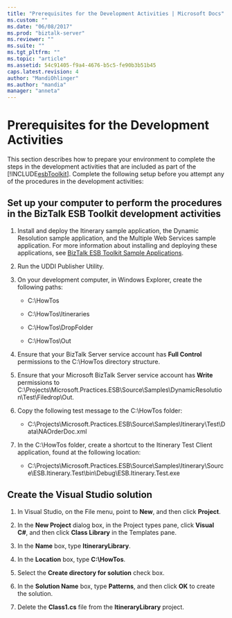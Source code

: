 ```yaml
---
title: "Prerequisites for the Development Activities | Microsoft Docs"
ms.custom: ""
ms.date: "06/08/2017"
ms.prod: "biztalk-server"
ms.reviewer: ""
ms.suite: ""
ms.tgt_pltfrm: ""
ms.topic: "article"
ms.assetid: 54c91405-f9a4-4676-b5c5-fe90b3b51b45
caps.latest.revision: 4
author: "MandiOhlinger"
ms.author: "mandia"
manager: "anneta"
---
```

# Prerequisites for the Development Activities
This section describes how to prepare your environment to complete the steps in the development activities that are included as part of the [!INCLUDE[esbToolkit](../includes/esbtoolkit-md.md)]. Complete the following setup before you attempt any of the procedures in the development activities:  
  
## Set up your computer to perform the procedures in the BizTalk ESB Toolkit development activities  
  
1.  Install and deploy the Itinerary sample application, the Dynamic Resolution sample application, and the Multiple Web Services sample application. For more information about installing and deploying these applications, see [BizTalk ESB Toolkit Sample Applications](../esb-toolkit/biztalk-esb-toolkit-sample-applications.md).  
  
2.  Run the UDDI Publisher Utility.  
  
3.  On your development computer, in Windows Explorer, create the following paths:  
  
    -   C:\HowTos  
  
    -   C:\HowTos\Itineraries  
  
    -   C:\HowTos\DropFolder  
  
    -   C:\HowTos\Out  
  
4.  Ensure that your BizTalk Server service account has **Full Control** permissions to the C:\HowTos directory structure.  
  
5.  Ensure that your Microsoft BizTalk Server service account has **Write** permissions to C:\Projects\Microsoft.Practices.ESB\Source\Samples\DynamicResolution\Test\Filedrop\Out.  
  
6.  Copy the following test message to the C:\HowTos folder:  
  
    -   C:\Projects\Microsoft.Practices.ESB\Source\Samples\Itinerary\Test\Data\NAOrderDoc.xml  
  
7.  In the C:\HowTos folder, create a shortcut to the Itinerary Test Client application, found at the following location:  
  
    -   C:\Projects\Microsoft.Practices.ESB\Source\Samples\Itinerary\Source\ESB.Itinerary.Test\bin\Debug\ESB.Itinerary.Test.exe  
  
## Create the Visual Studio solution  
  
1.  In Visual Studio, on the File menu, point to **New**, and then click **Project**.  
  
2.  In the **New Project** dialog box, in the Project types pane, click **Visual C#**, and then click **Class Library** in the Templates pane.  
  
3.  In the **Name** box, type **ItineraryLibrary**.  
  
4.  In the **Location** box, type **C:\HowTos**.  
  
5.  Select the **Create directory for solution** check box.  
  
6.  In the **Solution Name** box, type **Patterns**, and then click **OK** to create the solution.  
  
7.  Delete the **Class1.cs** file from the **ItineraryLibrary** project.